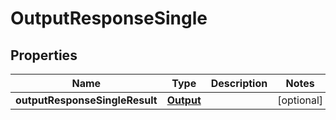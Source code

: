 # OutputResponseSingle

## Properties
Name | Type | Description | Notes
------------ | ------------- | ------------- | -------------
**outputResponseSingleResult** | [**Output**](Output.md) |  |  [optional]
